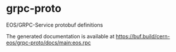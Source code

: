 # grpc-proto

EOS/GRPC-Service protobuf definitions

The generated documentation is available at https://buf.build/cern-eos/grpc-proto/docs/main:eos.rpc

